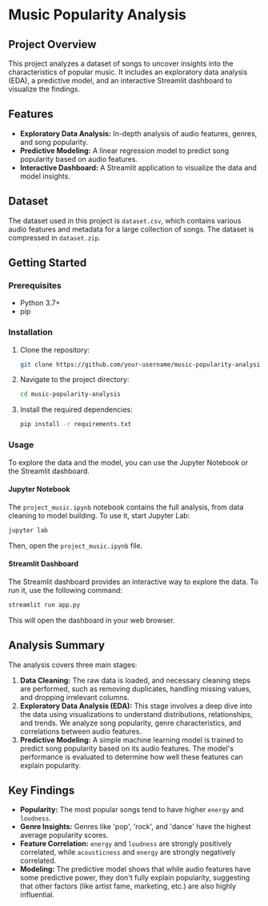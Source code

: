 # Music Popularity Analysis

## Project Overview

This project analyzes a dataset of songs to uncover insights into the characteristics of popular music. It includes an exploratory data analysis (EDA), a predictive model, and an interactive Streamlit dashboard to visualize the findings.

## Features

*   **Exploratory Data Analysis:** In-depth analysis of audio features, genres, and song popularity.
*   **Predictive Modeling:** A linear regression model to predict song popularity based on audio features.
*   **Interactive Dashboard:** A Streamlit application to visualize the data and model insights.

## Dataset

The dataset used in this project is `dataset.csv`, which contains various audio features and metadata for a large collection of songs. The dataset is compressed in `dataset.zip`.

## Getting Started

### Prerequisites

*   Python 3.7+
*   pip

### Installation

1.  Clone the repository:
    ```bash
    git clone https://github.com/your-username/music-popularity-analysis.git
    ```
2.  Navigate to the project directory:
    ```bash
    cd music-popularity-analysis
    ```
3.  Install the required dependencies:
    ```bash
    pip install -r requirements.txt
    ```

### Usage

To explore the data and the model, you can use the Jupyter Notebook or the Streamlit dashboard.

#### Jupyter Notebook

The `project_music.ipynb` notebook contains the full analysis, from data cleaning to model building. To use it, start Jupyter Lab:

```bash
jupyter lab
```

Then, open the `project_music.ipynb` file.

#### Streamlit Dashboard

The Streamlit dashboard provides an interactive way to explore the data. To run it, use the following command:

```bash
streamlit run app.py
```

This will open the dashboard in your web browser.

## Analysis Summary

The analysis covers three main stages:

1.  **Data Cleaning:** The raw data is loaded, and necessary cleaning steps are performed, such as removing duplicates, handling missing values, and dropping irrelevant columns.
2.  **Exploratory Data Analysis (EDA):** This stage involves a deep dive into the data using visualizations to understand distributions, relationships, and trends. We analyze song popularity, genre characteristics, and correlations between audio features.
3.  **Predictive Modeling:** A simple machine learning model is trained to predict song popularity based on its audio features. The model's performance is evaluated to determine how well these features can explain popularity.

## Key Findings

*   **Popularity:** The most popular songs tend to have higher `energy` and `loudness`.
*   **Genre Insights:** Genres like 'pop', 'rock', and 'dance' have the highest average popularity scores.
*   **Feature Correlation:** `energy` and `loudness` are strongly positively correlated, while `acousticness` and `energy` are strongly negatively correlated.
*   **Modeling:** The predictive model shows that while audio features have some predictive power, they don't fully explain popularity, suggesting that other factors (like artist fame, marketing, etc.) are also highly influential.

